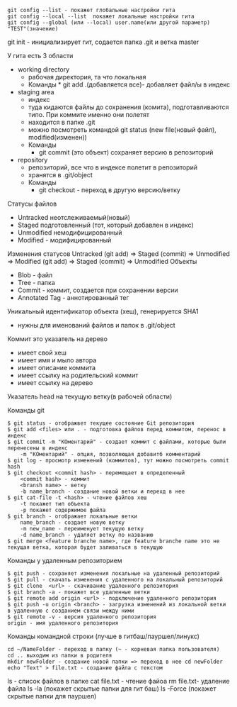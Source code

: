 	git config --list - покажет глобальные настройки гита
	git config --local --list  покажет локальные настройки гита
	git config --global (или --local) user.name(или другой параметр) "TEST"(значение)

git init - инициализирует гит, содается папка .git и ветка master

У гита есть 3 области 
- working directory 
	+ рабочая директория, та что локальная
	+ Команды
			* git add .(добавляется все)- добавляет файл/ы в индекс
- staging area 
	+ индекс
	+ туда кидаются файлы до сохранения (комита), подготавливаются типо. При коммите именно они полетят	
	+ находится в папке .git
	+ можно посмотреть командой git status (new file(новый файл), modified(изменен))
	+ Команды
		* git commit (это объект) сохраняет версию в репозиторий
- repository 
	+ репозиторий, все что в индексе полетит в репозиторий 
	+ хранятся в .git/object
	+ Команды
		* git checkout - переход в другую версию/ветку

Статусы файлов
- Untracked неотслеживаемый(новый)
- Staged подготовленный (тот, который добавлен в индекс)
- Unmodified немодифицированный
- Modified - модифицированный

Изменения статусов
Untracked (git add) => Staged  (commit) => Unmodified => Modified (git add) => Staged  (commit) => Unmodified 
Объекты
- Blob - файл
- Tree - папка
- Commit - коммит, создается при сохранении версии
- Annotated Tag - аннотированный тег

Уникальный идентификатор объекта (хеш), генерируется SHA1
- нужны для именований файлов и папок в .git/object

Коммит это указатель на дерево
- имеет свой хеш
- имеет имя и мыло автора
- имеет описание коммита
- имеет ссылку на родительский коммит
- имеет ссылку на дерево

Указатель head на текущую ветку(в рабочей области)

Команды git 

	$ git status - отображвет текущее состояние Git репозитория 
	$ git add <files> или . - подготовка файлов перед коммитом, перенос в индекс
	$ git commit -m "КОментарий" - создает коммит с файлами, которые были перенесены в индекс
		-m "КОментарий" - опция, позволяющая добавитб комментарий
	$ git log - просмотр изменений (коммитов), тут можно посмотреть commit hash
	$ git checkout <commit hash> - перемещает в определенный 
		<commit hash> - коммит
		<bransh name> - ветку
		-b name_branch - создание новой ветки и перехд в нее
	$ git cat-file -t <hash> - чтение файлов хеш
		-t покажет тип объекта
		-p покажет содержимое файла
	$ git branch - отображает локальные ветки
		name_branch - создает новую ветку
		-m new_name - переименует текущую ветку
		-d name_branch - удаляет ветку по названию
	$ git merge <feature branche name>, где feature branche name это не текущая ветка, которая будет заливаться в текущую

Команды у удаленным репозиторием

	$ git push - сохраняет изменения локальные на удаленный репозиторий
	$ git pull - скачать изменения с удаленного на локальный репозиторий
	$ git clone  <url> - скачивание удаленного репозитория
	$ git branch -a - покажет все удаленные ветки
	$ git remote add origin <url> - подключение удаленного репозитория
	$ git push -u origin <branch> - загрузка изменений из локальной ветки в удаленную с созданием связи между ними 
	$ git remote -v - версия удаленного репозитория
	origin - имя удаленного репозитория

Команды командной строки (лучше в гитбаш/пауршел/линукс) 
	
	cd ~/NameFolder - переход в папку (~ - корневая папка пользователя)
	cd .. выходим из папки в родителя
	mkdir newFolder - создание новой папки => переход в нее cd newFolder 
	echo "Text" > file.txt - создание файла с текстом
ls - список файлов в папке
cat file.txt - чтение файоа
rm file.txt- удаление файла
ls -la (покажет скрытые папки для гит баш)
ls -Force (покажет скрытые папки для пауршел)
